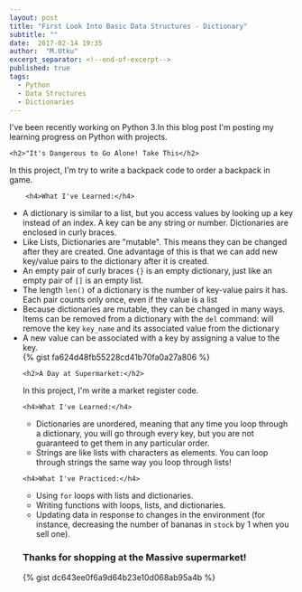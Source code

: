 ```yaml
---
layout: post
title: "First Look Into Basic Data Structures - Dictionary"
subtitle: ""
date:  2017-02-14 19:35
author:  "M.Utku"
excerpt_separator: <!--end-of-excerpt-->
published: true
tags: 
  - Python
  - Data Structures
  - Dictionaries
---
```

<p>I've been recently working on Python 3.In this blog post I'm posting my learning progress on Python with projects.<p>

    <h2>"It's Dangerous to Go Alone! Take This</h2>
<p>In this project, I'm try to write a backpack code to order a backpack in game.</p>

        <h4>What I've Learned:</h4>
<ul>
    <li>A dictionary is similar to a list, but you access values by looking up a key instead of an index. A key can be any string or number. Dictionaries are enclosed in curly braces.</li>
    <li>Like Lists, Dictionaries are "mutable". This means they can be changed after they are created. One advantage of this is that we can add new key/value pairs to the dictionary after it is created.</li>
    <li>An empty pair of curly braces <code>{}</code> is an empty dictionary, just like an empty pair of <code>[]</code> is an empty list.</li>
    <li>The length <code>len()</code> of a dictionary is the number of key-value pairs it has. Each pair counts only once, even if the value is a list</li>
    <li>Because dictionaries are mutable, they can be changed in many ways. Items can be removed from a dictionary with the <code>del</code> command: will remove the key <code>key_name</code> and its associated value from the dictionary</li>
    <li>A new value can be associated with a key by assigning a value to the key.</li>
<!--end-of-excerpt-->
{% gist fa624d48fb55228cd41b70fa0a27a806 %}

    <h2>A Day at Supermarket:</h2>
<p>In this project, I'm write a market register code.</p>

    <h4>What I've Learned:</h4>
<ul>
<li>Dictionaries are unordered, meaning that any time you loop through a dictionary, you will go through every key, but you are not guaranteed to get them in any particular order.</li>
<li>Strings are like lists with characters as elements. You can loop through strings the same way you loop through lists!</li>
</ul>
    
    <h4>What I've Practiced:</h4>
<ul>
    <li>Using <code>for</code> loops with lists and dictionaries.</li>
    <li>Writing functions with loops, lists, and dictionaries.</li>
    <li>Updating data in response to changes in the environment (for instance, decreasing the number of bananas in <code>stock</code> by 1 when you sell one).</li>
</ul>

<h3>Thanks for shopping at the Massive supermarket!</h3>

{% gist dc643ee0f6a9d64b23e10d068ab95a4b %}

